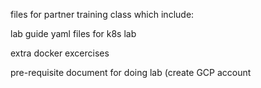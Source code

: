 files for partner training class which include:

lab guide
yaml files for k8s lab

extra docker excercises

pre-requisite document for doing lab (create GCP account
